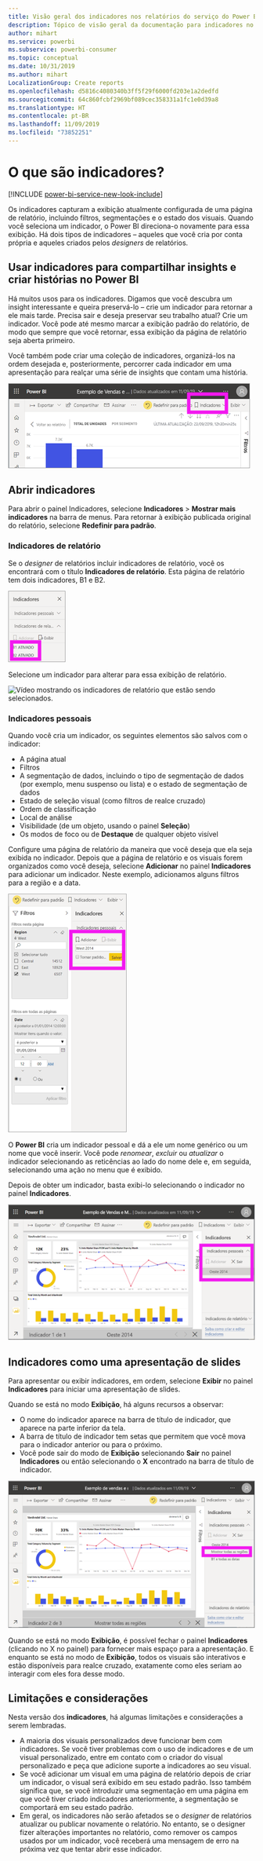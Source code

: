 ```yaml
---
title: Visão geral dos indicadores nos relatórios do serviço do Power BI
description: Tópico de visão geral da documentação para indicadores no serviço do Power BI.
author: mihart
ms.service: powerbi
ms.subservice: powerbi-consumer
ms.topic: conceptual
ms.date: 10/31/2019
ms.author: mihart
LocalizationGroup: Create reports
ms.openlocfilehash: d5816c4080340b3ff5f29f6000fd203e1a2dedfd
ms.sourcegitcommit: 64c860fcbf2969bf089cec358331a1fc1e0d39a8
ms.translationtype: HT
ms.contentlocale: pt-BR
ms.lasthandoff: 11/09/2019
ms.locfileid: "73852251"
---
```

# <a name="what-are-bookmarks"></a>O que são indicadores?

[!INCLUDE [power-bi-service-new-look-include](../includes/power-bi-service-new-look-include.md)]

Os indicadores capturam a exibição atualmente configurada de uma página de relatório, incluindo filtros, segmentações e o estado dos visuais. Quando você seleciona um indicador, o Power BI direciona-o novamente para essa exibição. Há dois tipos de indicadores – aqueles que você cria por conta própria e aqueles criados pelos *designers* de relatórios.

## <a name="use-bookmarks-to-share-insights-and-build-stories-in-power-bi"></a>Usar indicadores para compartilhar insights e criar histórias no Power BI 
Há muitos usos para os indicadores. Digamos que você descubra um insight interessante e queira preservá-lo – crie um indicador para retornar a ele mais tarde. Precisa sair e deseja preservar seu trabalho atual? Crie um indicador. Você pode até mesmo marcar a exibição padrão do relatório, de modo que sempre que você retornar, essa exibição da página de relatório seja aberta primeiro. 

Você também pode criar uma coleção de indicadores, organizá-los na ordem desejada e, posteriormente, percorrer cada indicador em uma apresentação para realçar uma série de insights que contam uma história.  

![Mostre o Painel Indicadores selecionando-o na faixa de opções.](media/end-user-bookmarks/power-bi-select-bookmark.png)

## <a name="open-bookmarks"></a>Abrir indicadores
Para abrir o painel Indicadores, selecione **Indicadores** > **Mostrar mais indicadores** na barra de menus. Para retornar à exibição publicada original do relatório, selecione **Redefinir para padrão**.

### <a name="report-bookmarks"></a>Indicadores de relatório
Se o *designer* de relatórios incluir indicadores de relatório, você os encontrará com o título **Indicadores de relatório**. Esta página de relatório tem dois indicadores, B1 e B2. 

![Mostre Indicadores de relatório.](media/end-user-bookmarks/power-bi-report.png)

Selecione um indicador para alterar para essa exibição de relatório. 

![Vídeo mostrando os indicadores de relatório que estão sendo selecionados.](media/end-user-bookmarks/power-bi-bookmarks.gif)

### <a name="personal-bookmarks"></a>Indicadores pessoais

Quando você cria um indicador, os seguintes elementos são salvos com o indicador:

* A página atual
* Filtros
* A segmentação de dados, incluindo o tipo de segmentação de dados (por exemplo, menu suspenso ou lista) e o estado de segmentação de dados
* Estado de seleção visual (como filtros de realce cruzado)
* Ordem de classificação
* Local de análise
* Visibilidade (de um objeto, usando o painel **Seleção**)
* Os modos de foco ou de **Destaque** de qualquer objeto visível

Configure uma página de relatório da maneira que você deseja que ela seja exibida no indicador. Depois que a página de relatório e os visuais forem organizados como você deseja, selecione **Adicionar** no painel **Indicadores** para adicionar um indicador. Neste exemplo, adicionamos alguns filtros para a região e a data. 

![Adicione indicadores Pessoais.](media/end-user-bookmarks/power-bi-bookmark-personal.png)

O **Power BI** cria um indicador pessoal e dá a ele um nome genérico ou um nome que você inserir. Você pode *renomear*, *excluir* ou *atualizar* o indicador selecionando as reticências ao lado do nome dele e, em seguida, selecionando uma ação no menu que é exibido.

Depois de obter um indicador, basta exibi-lo selecionando o indicador no painel **Indicadores**. 

![Adicione indicadores Pessoais.](media/end-user-bookmarks/power-bi-bookmark-west.png)


<!--
## Arranging bookmarks
As you create bookmarks, you might find that the order in which you create them isn't necessarily the same order you'd like to present them to your audience. No problem, you can easily rearrange the order of bookmarks.

In the **Bookmarks** pane, simply drag-and-drop bookmarks to change their order, as shown in the following image. The yellow bar between bookmarks designates where the dragged bookmark will be placed.

![Change bookmark order by drag-and-drop](media/desktop-bookmarks/bookmarks_06.png)

The order of your bookmarks can become important when you use the **View** feature of bookmarks, as described in the next section. 

-->

## <a name="bookmarks-as-a-slide-show"></a>Indicadores como uma apresentação de slides
Para apresentar ou exibir indicadores, em ordem, selecione **Exibir** no painel **Indicadores** para iniciar uma apresentação de slides.

Quando se está no modo **Exibição**, há alguns recursos a observar:

- O nome do indicador aparece na barra de título de indicador, que aparece na parte inferior da tela.
- A barra de título de indicador tem setas que permitem que você mova para o indicador anterior ou para o próximo.
- Você pode sair do modo de **Exibição** selecionando **Sair** no painel **Indicadores** ou então selecionando o **X** encontrado na barra de título de indicador.

![Apresentação de slides dos indicadores](media/end-user-bookmarks/power-bi-slideshow.png)

Quando se está no modo **Exibição**, é possível fechar o painel **Indicadores** (clicando no X no painel) para fornecer mais espaço para a apresentação. E enquanto se está no modo de **Exibição**, todos os visuais são interativos e estão disponíveis para realce cruzado, exatamente como eles seriam ao interagir com eles fora desse modo. 

<!--
## Visibility - using the Selection pane
With the release of bookmarks, the new **Selection** pane is also introduced. The **Selection** pane provides a list of all objects on the current page and allows you to select the object and specify whether a given object is visible. 

![Enable the Selection pane](media/desktop-bookmarks/bookmarks_08.png)

You can select an object using the **Selection** pane. Also, you can toggle whether the object is currently visible by clicking the eye icon to the right of the visual. 

![Selection pane](media/desktop-bookmarks/bookmarks_09.png)

When a bookmark is added, the visible status of each object is also saved based on its setting in the **Selection** pane. 

It's important to note that **slicers** continue to filter a report page, regardless of whether they are visible. As such, you can create many different bookmarks, with different slicer settings, and make a single report page appear very different (and highlight different insights) in various bookmarks.


## Bookmarks for shapes and images
You can also link shapes and images to bookmarks. With this feature, when you click on an object, it will show the bookmark associated with that object. This can be especially useful when working with buttons; you can learn more by reading the article about [using buttons in Power BI](desktop-buttons.md). 

To assign a bookmark to an object, select the object, then expand the **Action** section from the **Format Shape** pane, as shown in the following image.

![Add bookmark link to an object](media/desktop-bookmarks/bookmarks_10.png)

Once you turn the **Action** slider to **On** you can select whether the object is a back button, a bookmark, or a Q&A command. If you select bookmark, you can then select which of your bookmarks the object is linked to.

There are all sorts of interesting things you can do with object-linked bookmarking. You can create a visual table of contents on your report page, or you can provide different views (such as visual types) of the same information, just by clicking on an object.

When you are in editing mode you can use ctrl+click to follow the link, and when not in edit mode, simply click the object to follow the link. 


## Bookmark groups

Beginning with the August 2018 release of **Power BI Desktop**, you can create and use bookmark groups. A bookmark group is a collection of bookmarks that you specify, which can be shown and organized as a group. 

To create a bookmark group, hold down the CTRL key and select the bookmarks you want to include in the group, then click the ellipses beside any of the selected bookmarks, and select **Group** from the menu that appears.

![Create a bookmark group](media/desktop-bookmarks/bookmarks_15.png)

**Power BI Desktop** automatically names the group *Group 1*. Fortunately, you can just double-click on the name and rename it to whatever you want.

![Rename a bookmark group](media/desktop-bookmarks/bookmarks_16.png)

With any bookmark group, clicking on the bookmark group's name only expands or collapses the group of bookmarks, and does not represent a bookmark by itself. 

When using the **View** feature of bookmarks, the following applies:

* If the selected bookmark is in a group when you select **View** from bookmarks, only the bookmarks *in that group* are shown in the viewing session. 

* If the selected bookmark is not in a group, or is on the top level (such as the name of a bookmark group), then all bookmarks for the entire report are played, including bookmarks in any group. 

To ungroup bookmarks, just select any bookmark in a group, click the ellipses, and then select **Ungroup** from the menu that appears. 

![Ungroup a bookmark group](media/desktop-bookmarks/bookmarks_17.png)

Note that selecting **Ungroup** for any bookmark from a group takes all bookmarks out of the group (it deletes the group, but not the bookmarks themselves). So to remove a single bookmark from a group, you need to **Ungroup** any member from that group, which deletes the grouping, then select the members you want in the new group (using CTRL and clicking each bookmark), and select **Group** again. 
-->





## <a name="limitations-and-considerations"></a>Limitações e considerações
Nesta versão dos **indicadores**, há algumas limitações e considerações a serem lembradas.

* A maioria dos visuais personalizados deve funcionar bem com indicadores. Se você tiver problemas com o uso de indicadores e de um visual personalizado, entre em contato com o criador do visual personalizado e peça que adicione suporte a indicadores ao seu visual. 
* Se você adicionar um visual em uma página de relatório depois de criar um indicador, o visual será exibido em seu estado padrão. Isso também significa que, se você introduzir uma segmentação em uma página em que você tiver criado indicadores anteriormente, a segmentação se comportará em seu estado padrão.
* Em geral, os indicadores não serão afetados se o *designer* de relatórios atualizar ou publicar novamente o relatório. No entanto, se o designer fizer alterações importantes no relatório, como remover os campos usados por um indicador, você receberá uma mensagem de erro na próxima vez que tentar abrir esse indicador. 

<!--
## Next steps
spotlight?
-->
